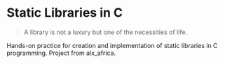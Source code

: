 # Static Libraries in C

> A library is not a luxury but one of the necessities of life.

Hands-on practice for creation and implementation of static libraries in C programming.
Project from alx_africa.
